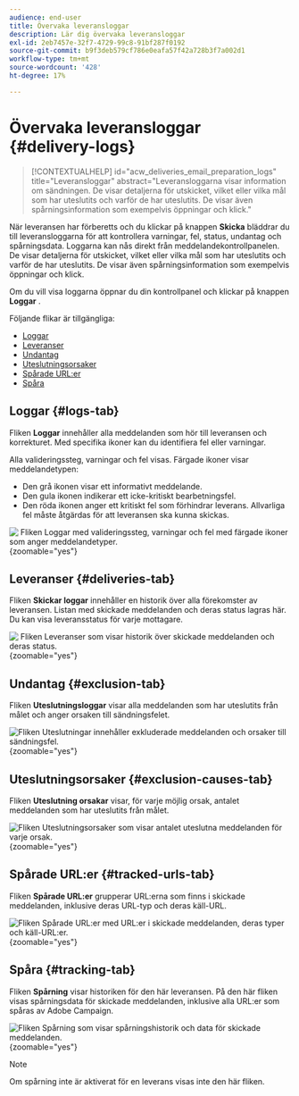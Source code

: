 ```yaml
---
audience: end-user
title: Övervaka leveransloggar
description: Lär dig övervaka leveransloggar
exl-id: 2eb7457e-32f7-4729-99c8-91bf287f0192
source-git-commit: b9f3deb579cf786e0eafa57f42a728b3f7a002d1
workflow-type: tm+mt
source-wordcount: '428'
ht-degree: 17%

---
```


# Övervaka leveransloggar {#delivery-logs}

>[!CONTEXTUALHELP]
>id="acw_deliveries_email_preparation_logs"
>title="Leveransloggar"
>abstract="Leveransloggarna visar information om sändningen. De visar detaljerna för utskicket, vilket eller vilka mål som har uteslutits och varför de har uteslutits. De visar även spårningsinformation som exempelvis öppningar och klick."

När leveransen har förberetts och du klickar på knappen **Skicka** bläddrar du till leveransloggarna för att kontrollera varningar, fel, status, undantag och spårningsdata. Loggarna kan nås direkt från meddelandekontrollpanelen. De visar detaljerna för utskicket, vilket eller vilka mål som har uteslutits och varför de har uteslutits. De visar även spårningsinformation som exempelvis öppningar och klick.

Om du vill visa loggarna öppnar du din kontrollpanel och klickar på knappen **Loggar** .

Följande flikar är tillgängliga:

* [Loggar](#logs-tab)
* [Leveranser](#deliveries-tab)
* [Undantag](#exclusion-tab)
* [Uteslutningsorsaker](#exclusion-causes)
* [Spårade URL:er](#tracked-urls)
* [Spåra](#tracking)

## Loggar {#logs-tab}

Fliken **Loggar** innehåller alla meddelanden som hör till leveransen och korrekturet. Med specifika ikoner kan du identifiera fel eller varningar.

Alla valideringssteg, varningar och fel visas. Färgade ikoner visar meddelandetypen:

* Den grå ikonen visar ett informativt meddelande.
* Den gula ikonen indikerar ett icke-kritiskt bearbetningsfel.
* Den röda ikonen anger ett kritiskt fel som förhindrar leverans. Allvarliga fel måste åtgärdas för att leveransen ska kunna skickas.

![&#x200B; Fliken Loggar med valideringssteg, varningar och fel med färgade ikoner som anger meddelandetyper.](assets/logs.png){zoomable="yes"}

## Leveranser {#deliveries-tab}

Fliken **Skickar loggar** innehåller en historik över alla förekomster av leveransen. Listan med skickade meddelanden och deras status lagras här.        Du kan visa leveransstatus för varje mottagare.

![&#x200B; Fliken Leveranser som visar historik över skickade meddelanden och deras status.](assets/logs2.png){zoomable="yes"}

## Undantag {#exclusion-tab}

Fliken **Uteslutningsloggar** visar alla meddelanden som har uteslutits från målet och anger orsaken till sändningsfelet.

![Fliken Uteslutningar innehåller exkluderade meddelanden och orsaker till sändningsfel.](assets/logs3.png){zoomable="yes"}

## Uteslutningsorsaker {#exclusion-causes-tab}

Fliken **Uteslutning orsakar** visar, för varje möjlig orsak, antalet meddelanden som har uteslutits från målet.

![Fliken Uteslutningsorsaker som visar antalet uteslutna meddelanden för varje orsak.](assets/logs4.png){zoomable="yes"}

## Spårade URL:er {#tracked-urls-tab}

Fliken **Spårade URL:er** grupperar URL:erna som finns i skickade meddelanden, inklusive deras URL-typ och deras käll-URL.

![Fliken Spårade URL:er med URL:er i skickade meddelanden, deras typer och käll-URL:er.](assets/logs5.png){zoomable="yes"}

## Spåra {#tracking-tab}

Fliken **Spårning** visar historiken för den här leveransen. På den här fliken visas spårningsdata för skickade meddelanden, inklusive alla URL:er som spåras av Adobe Campaign.

![Fliken Spårning som visar spårningshistorik och data för skickade meddelanden.](assets/logs6.png){zoomable="yes"}

>[!NOTE]
>
>Om spårning inte är aktiverat för en leverans visas inte den här fliken.